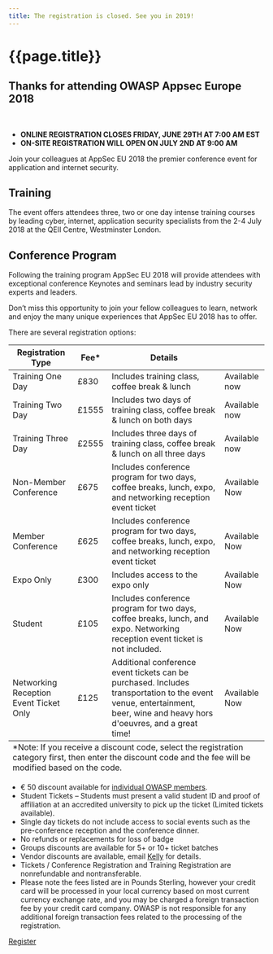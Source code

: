 ```yaml
---
title: The registration is closed. See you in 2019!
---
```


# {{page.title}}

<h2>Thanks for attending OWASP Appsec Europe 2018</h2>

<br>


* **ONLINE REGISTRATION CLOSES FRIDAY, JUNE 29TH AT 7:00 AM EST**
* **ON-SITE REGISTRATION WILL OPEN ON JULY 2ND AT 9:00 AM**



Join your colleagues at AppSec EU 2018 the premier conference event for application and internet security.

## Training

The event offers attendees three, two or one day intense training courses by leading cyber, internet, application security specialists from the 2-4 July 2018 at the QEII Centre, Westminster London.

## Conference Program

Following the training program AppSec EU 2018 will provide attendees with exceptional conference Keynotes and seminars lead by industry security experts and leaders.

Don’t miss this opportunity to join your fellow colleagues to learn, network and enjoy the many unique experiences that AppSec EU 2018 has to offer.

There are several registration options:

<table class="price">
<thead>
<tr>
	<th>Registration Type</th>
	<th>Fee*</th>
	<th>Details</th>
	<th></th>
</tr>
</thead>
<tbody>
<tr>
	<td>Training One Day</td>
	<td>£830</td>
	<td>Includes training class, coffee break & lunch</td>
	<td>Available now</td>
</tr>
<tr>
	<td>Training Two Day</td>
	<td>£1555</td>
	<td>Includes two days of training class, coffee break & lunch on both days</td>
	<td>Available now</td>
</tr>
<tr>
	<td>Training Three Day</td>
	<td>£2555</td>
	<td>Includes three days of training class, coffee break & lunch on all three days</td>
	<td>Available now</td>
</tr>
<tr>
	<td>Non-Member Conference</td>
	<td>£675</td>
	<td>Includes conference program for two days, coffee breaks, lunch, expo, and networking reception event ticket</td>
	<td>Available Now</td>
</tr>
<tr>
	<td>Member Conference </td>
	<td>£625</td>
	<td>Includes conference program for two days, coffee breaks, lunch, expo, and networking reception event ticket</td>
	<td>Available Now</td>
</tr>
<tr>
	<td>Expo Only</td>
	<td>£300</td>
	<td>Includes access to the expo only</td>
	<td>Available Now</td>
</tr>
<tr>
	<td>Student</td>
	<td>£105</td>
	<td>Includes conference program for two days, coffee breaks, lunch, and expo.  Networking reception event ticket is not included.</td>
	<td>Available Now</td>
</tr>
<tr>
	<td>Networking Reception Event Ticket Only</td>
	<td>£125</td>
	<td>Additional conference event tickets can be purchased. Includes transportation to the event venue, entertainment, beer, wine and heavy hors d'oeuvres, and a great time! </td>
	<td>Available Now</td>
</tr>
</tbody>
<tfoot>
<td colspan="4">*Note: If you receive a discount code, select the registration category first, then enter the discount code and the fee will be modified based on the code.</td>
</tfoot>
</table>

* € 50 discount available for [individual OWASP members](https://myowasp.force.com/login).
* Student Tickets – Students must present a valid student ID and proof of affiliation at an accredited university to pick up the ticket (Limited tickets available).
* Single day tickets do not include access to social events such as the pre-conference reception and the conference dinner.
* No refunds or replacements for loss of badge
* Groups discounts are available for 5+ or 10+ ticket batches
* Vendor discounts are available, email [Kelly](mailto:kelly.santalucia@owasp.org) for details.
* Tickets / Conference Registration and Training Registration are nonrefundable and nontransferable.
* Please note the fees listed are in Pounds Sterling, however your credit card will be processed in your local currency based on most current currency exchange rate, and you may be charged a foreign transaction fee by your credit card company.  OWASP is not responsible for any additional foreign transaction fees related to the processing of the registration.





<a class="button" href="https://www.regonline.com/owaspappseceu2018london">Register</a>
